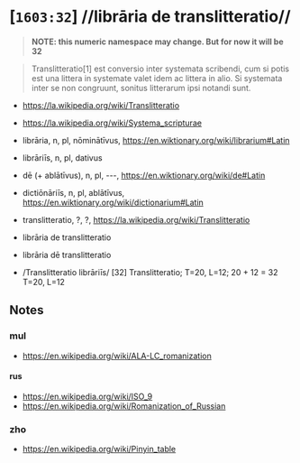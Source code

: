 # [`1603:32`] //librāria de translitteratio//
> **NOTE: this numeric namespace may change. But for now it will be 32**

> Translitteratio[1] est conversio inter systemata scribendi, cum si potis est una littera in systemate valet idem ac littera in alio. Si systemata inter se non congruunt, sonitus litterarum ipsi notandi sunt.
- https://la.wikipedia.org/wiki/Translitteratio
- https://la.wikipedia.org/wiki/Systema_scripturae

- librāria, n, pl, nōminātīvus, https://en.wiktionary.org/wiki/librarium#Latin
- librāriīs, n, pl, dativus
- dē (+ ablātīvus), n, pl, ---, https://en.wiktionary.org/wiki/de#Latin
- dictiōnāriīs, n, pl, ablātīvus, https://en.wiktionary.org/wiki/dictionarium#Latin
- translitteratio, ?, ?, https://la.wikipedia.org/wiki/Translitteratio
- librāria de translitteratio
- librāria dē translitteratio

- /Translitteratio librāriīs/
[32] Translitteratio; T=20, L=12; 20 + 12 = 32
T=20, L=12

## Notes

### mul
- https://en.wikipedia.org/wiki/ALA-LC_romanization


#### rus
- https://en.wikipedia.org/wiki/ISO_9
- https://en.wikipedia.org/wiki/Romanization_of_Russian


### zho
- https://en.wikipedia.org/wiki/Pinyin_table
